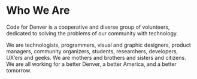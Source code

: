 # Who We Are

Code for Denver is a cooperative and diverse group of volunteers, dedicated to solving the problems of our community with technology.

We are technologists, programmers, visual and graphic designers, product managers, community organizers, students, researchers, developers, UX’ers and geeks. We are mothers and brothers and sisters and citizens. We are all working for a better Denver, a better America, and a better tomorrow.
